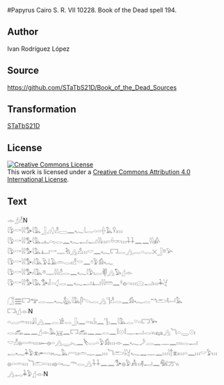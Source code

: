 #Papyrus Cairo S. R. VII 10228. Book of the Dead spell 194.

## Author 

Ivan Rodríguez López

## Source 

https://github.com/STaTbS21D/Book_of_the_Dead_Sources

## Transformation 

[STaTbS21D](https://statbs21d.github.io/)

## License 

<a rel="license" href="http://creativecommons.org/licenses/by/4.0/"><img alt="Creative Commons License" style="border-width:0" src="https://i.creativecommons.org/l/by/4.0/88x31.png" /></a><br />This work is licensed under a <a rel="license" href="http://creativecommons.org/licenses/by/4.0/">Creative Commons Attribution 4.0 International License</a>.

## Text 

<hiero>𓁹𓊨𓀭N<br>
<rubrum>𓇋𓅱𓎡𓇋𓇋𓅜𓇋𓅓</rubrum>𓃀𓈎𓆭𓀭𓈀𓈖𓆑𓇋𓐛𓏏𓏏𓏶𓅓𓎃𓏤𓏥<br>
<rubrum>𓇋𓅱𓎡𓇋𓇋𓅜𓇋𓅓</rubrum>𓊵𓏏𓊪𓂋𓈖𓆑𓂝𓂝𓇋𓇋𓏥𓏏𓏐𓏒𓏥𓇑𓇑𓈖𓈖𓇋𓇋𓀉<br>
<rubrum>𓇋𓅱𓎡𓇋𓇋𓅜𓇋𓅓</rubrum>𓂞𓎡𓊃𓀓𓂻𓀭𓏥𓎟𓈖𓆑𓉐𓂋𓂻𓐛𓏏𓐛𓏴𓃀𓎼𓅪<br>
<rubrum>𓇋𓅱𓎡𓇋𓇋𓅜𓏤𓇋𓅓</rubrum>𓅱𓍑𓄿𓏛𓂋𓏤𓀭𓎟𓈖𓏌𓅱𓀁𓆑<br>
<rubrum>𓇋𓅱𓎡𓇋𓇋𓅜𓏤𓇋𓅓</rubrum>𓎼𓊃𓇋𓇋𓀭𓂋𓈖𓆑𓇋𓅱𓏤𓐛𓌞𓋴𓂻𓅃𓊨𓁹<br>
<rubrum>𓇋𓅱𓎡𓇋𓇋𓅜𓇋𓅓</rubrum>𓅜𓏤𓌉𓏏𓋑𓂋𓈖𓆑𓂝𓂞𓇋𓇋𓏠𓈖𓍊𓐍𓏏𓏥𓈍𓂝𓏥𓇓𓋔<br>
<br>
𓃂𓈗𓉐<rubrum>𓅠𓐛𓊃𓆑𓅽𓇋𓅓</rubrum>𓋴𓌫𓐛𓂻𓊹𓀭𓂋𓈖𓀁𓆑𓐛𓎔𓂧𓂡𓅓<br>
𓉐𓏤𓊨𓁹N<br>
𓏏𓐙𓏛𓏥𓇍𓇋𓂻𓈖𓐛𓀀𓂋𓃀𓏤𓈖𓏏𓏭𓍛𓏤𓈖𓊹𓊪𓈖𓇋𓅓𓐛𓎺𓏏𓉐𓅨<br>
𓂋𓃹𓈖𓈖𓊨𓁹𓅓𓄚𓈖𓉐𓃹𓈖𓈖𓂋𓈖𓎛𓇳𓎛𓊃𓂝𓂋𓏭𓈐𓂻𓆓𓏏𓇾𓇳𓏤<br>
𓎟𓀭𓐍𓏏𓏛𓏥𓆱𓐍𓏏𓂻𓇾𓏤𓈅𓈖𓌸𓂋𓏏𓅱𓀁𓏥𓁹𓈖𓆑𓌳𓐙𓈖𓊃𓈖𓏥𓂋𓂝<br>
𓉻𓆑𓇓𓅱𓁷𓏤𓄡𓏏𓏤𓆑𓅓𓂺𓏤𓏛𓊃𓈖𓏥<rubrum>𓆓𓂧𓇋𓋔𓆑𓈖𓊃𓈖𓏥</rubrum>𓇋𓐩𓁷𓏤𓏥𓏏𓈖𓏥𓎟𓅱𓏥<br>
𓐍𓏏𓏛𓏥<rubrum>𓆓𓂧𓏏𓏥𓐍𓏏𓆑𓄭𓂋𓂻𓇑𓇑𓈖𓈖</rubrum>𓅜𓐍𓅱𓀻𓏥𓊢𓂝𓈖𓅕𓊄𓏭<br>
𓂻𓉻𓇓𓅱𓊨𓁹N</hiero><br>
